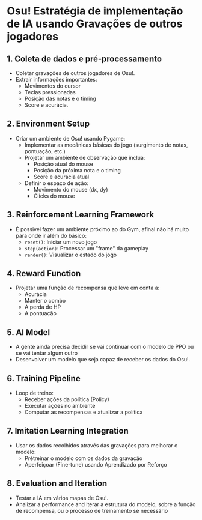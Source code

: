 # Osu! Estratégia de implementação de IA usando Gravações de outros jogadores

## 1. Coleta de dados e pré-processamento

- Coletar gravações de outros jogadores de Osu!.
- Extrair informações importantes:
  - Movimentos do cursor
  - Teclas pressionadas
  - Posição das notas e o timing
  - Score e acurácia.

## 2. Environment Setup

- Criar um ambiente de Osu! usando Pygame:
  - Implementar as mecânicas básicas do jogo (surgimento de notas, pontuação, etc.)
  - Projetar um ambiente de observação que inclua:
    - Posição atual do mouse
    - Posição da próxima nota e o timing
    - Score e acurácia atual
  - Definir o espaço de ação:
    - Movimento do mouse (dx, dy)
    - Clicks do mouse

## 3. Reinforcement Learning Framework

- É possivel fazer um ambiente próximo ao do Gym, afinal não há muito para onde ir além do básico:
  - `reset()`: Iniciar um novo jogo
  - `step(action)`: Processar um "frame" da gameplay
  - `render()`: Visualizar o estado do jogo

## 4. Reward Function

- Projetar uma função de recompensa que leve em conta a:
  - Acurácia
  - Manter o combo
  - A perda de HP
  - A pontuação

## 5. AI Model

- A gente ainda precisa decidir se vai continuar com o modelo de PPO ou se vai tentar algum outro
- Desenvolver um modelo que seja capaz de receber os dados do Osu!.

## 6. Training Pipeline

- Loop de treino:
  - Receber ações da política (Policy)
  - Executar ações no ambiente
  - Computar as recompensas e atualizar a política

## 7. Imitation Learning Integration

- Usar os dados recolhidos através das gravações para melhorar o modelo:
  - Prétreinar o modelo com os dados da gravação
  - Aperfeiçoar (Fine-tune) usando Aprendizado por Reforço

## 8. Evaluation and Iteration

- Testar a IA em vários mapas de Osu!.
- Analizar a performance and iterar a estrutura do modelo, sobre a função de recompensa, ou o processo de treinamento se necessário
